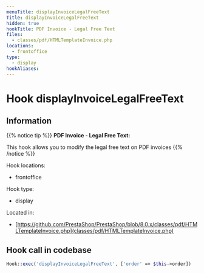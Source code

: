 ```yaml
---
menuTitle: displayInvoiceLegalFreeText
Title: displayInvoiceLegalFreeText
hidden: true
hookTitle: PDF Invoice - Legal Free Text
files:
  - classes/pdf/HTMLTemplateInvoice.php
locations:
  - frontoffice
type:
  - display
hookAliases:
---
```


# Hook displayInvoiceLegalFreeText

## Information

{{% notice tip %}}
**PDF Invoice - Legal Free Text:** 

This hook allows you to modify the legal free text on PDF invoices
{{% /notice %}}

Hook locations: 
  - frontoffice

Hook type: 
  - display

Located in: 
  - [https://github.com/PrestaShop/PrestaShop/blob/8.0.x/classes/pdf/HTMLTemplateInvoice.php](classes/pdf/HTMLTemplateInvoice.php)

## Hook call in codebase

```php
Hook::exec('displayInvoiceLegalFreeText', ['order' => $this->order])
```